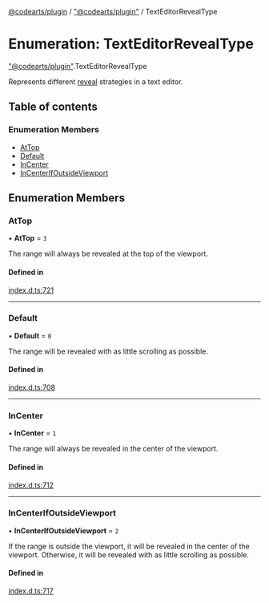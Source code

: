 [@codearts/plugin](../README.md) / ["@codearts/plugin"](../modules/_codearts_plugin_.md) / TextEditorRevealType

# Enumeration: TextEditorRevealType

["@codearts/plugin"](../modules/_codearts_plugin_.md).TextEditorRevealType

Represents different [reveal](../interfaces/codearts_plugin_.TextEditor.md#revealrange) strategies in a text editor.

## Table of contents

### Enumeration Members

- [AtTop](codearts_plugin_.TextEditorRevealType.md#attop)
- [Default](codearts_plugin_.TextEditorRevealType.md#default)
- [InCenter](codearts_plugin_.TextEditorRevealType.md#incenter)
- [InCenterIfOutsideViewport](codearts_plugin_.TextEditorRevealType.md#incenterifoutsideviewport)

## Enumeration Members

### AtTop

• **AtTop** = ``3``

The range will always be revealed at the top of the viewport.

#### Defined in

[index.d.ts:721](https://github.com/huaweicloud/cloudide-plugin-api/blob/a055dd0/index.d.ts#L721)

___

### Default

• **Default** = ``0``

The range will be revealed with as little scrolling as possible.

#### Defined in

[index.d.ts:708](https://github.com/huaweicloud/cloudide-plugin-api/blob/a055dd0/index.d.ts#L708)

___

### InCenter

• **InCenter** = ``1``

The range will always be revealed in the center of the viewport.

#### Defined in

[index.d.ts:712](https://github.com/huaweicloud/cloudide-plugin-api/blob/a055dd0/index.d.ts#L712)

___

### InCenterIfOutsideViewport

• **InCenterIfOutsideViewport** = ``2``

If the range is outside the viewport, it will be revealed in the center of the viewport.
Otherwise, it will be revealed with as little scrolling as possible.

#### Defined in

[index.d.ts:717](https://github.com/huaweicloud/cloudide-plugin-api/blob/a055dd0/index.d.ts#L717)
